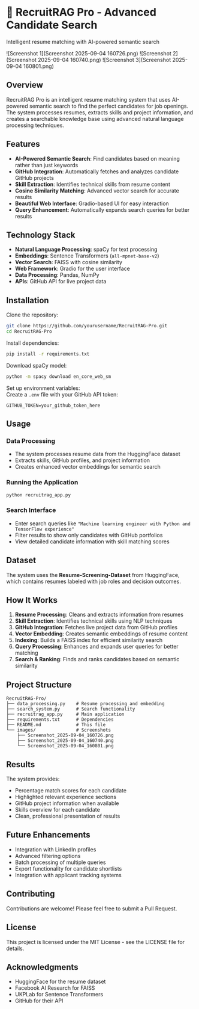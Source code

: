 # 🚀 RecruitRAG Pro - Advanced Candidate Search

Intelligent resume matching with AI-powered semantic search

![Screenshot 1](Screenshot 2025-09-04 160726.png)
![Screenshot 2](Screenshot 2025-09-04 160740.png)
![Screenshot 3](Screenshot 2025-09-04 160801.png)

## Overview
RecruitRAG Pro is an intelligent resume matching system that uses AI-powered semantic search to find the perfect candidates for job openings. The system processes resumes, extracts skills and project information, and creates a searchable knowledge base using advanced natural language processing techniques.

## Features
- **AI-Powered Semantic Search**: Find candidates based on meaning rather than just keywords  
- **GitHub Integration**: Automatically fetches and analyzes candidate GitHub projects  
- **Skill Extraction**: Identifies technical skills from resume content  
- **Cosine Similarity Matching**: Advanced vector search for accurate results  
- **Beautiful Web Interface**: Gradio-based UI for easy interaction  
- **Query Enhancement**: Automatically expands search queries for better results  

## Technology Stack
- **Natural Language Processing**: spaCy for text processing  
- **Embeddings**: Sentence Transformers (`all-mpnet-base-v2`)  
- **Vector Search**: FAISS with cosine similarity  
- **Web Framework**: Gradio for the user interface  
- **Data Processing**: Pandas, NumPy  
- **APIs**: GitHub API for live project data  

## Installation

Clone the repository:

```bash
git clone https://github.com/yourusername/RecruitRAG-Pro.git
cd RecruitRAG-Pro
```

Install dependencies:

```bash
pip install -r requirements.txt
```

Download spaCy model:

```bash
python -m spacy download en_core_web_sm
```

Set up environment variables:  
Create a `.env` file with your GitHub API token:

```text
GITHUB_TOKEN=your_github_token_here
```

## Usage

### Data Processing
- The system processes resume data from the HuggingFace dataset  
- Extracts skills, GitHub profiles, and project information  
- Creates enhanced vector embeddings for semantic search  

### Running the Application
```bash
python recruitrag_app.py
```

### Search Interface
- Enter search queries like `"Machine learning engineer with Python and TensorFlow experience"`  
- Filter results to show only candidates with GitHub portfolios  
- View detailed candidate information with skill matching scores  

## Dataset
The system uses the **Resume-Screening-Dataset** from HuggingFace, which contains resumes labeled with job roles and decision outcomes.

## How It Works
1. **Resume Processing**: Cleans and extracts information from resumes  
2. **Skill Extraction**: Identifies technical skills using NLP techniques  
3. **GitHub Integration**: Fetches live project data from GitHub profiles  
4. **Vector Embedding**: Creates semantic embeddings of resume content  
5. **Indexing**: Builds a FAISS index for efficient similarity search  
6. **Query Processing**: Enhances and expands user queries for better matching  
7. **Search & Ranking**: Finds and ranks candidates based on semantic similarity  

## Project Structure
```
RecruitRAG-Pro/
├── data_processing.py    # Resume processing and embedding
├── search_system.py      # Search functionality
├── recruitrag_app.py     # Main application
├── requirements.txt      # Dependencies
├── README.md             # This file
└── images/               # Screenshots
    ├── Screenshot_2025-09-04_160726.png
    ├── Screenshot_2025-09-04_160740.png
    └── Screenshot_2025-09-04_160801.png
```

## Results
The system provides:
- Percentage match scores for each candidate  
- Highlighted relevant experience sections  
- GitHub project information when available  
- Skills overview for each candidate  
- Clean, professional presentation of results  

## Future Enhancements
- Integration with LinkedIn profiles  
- Advanced filtering options  
- Batch processing of multiple queries  
- Export functionality for candidate shortlists  
- Integration with applicant tracking systems  

## Contributing
Contributions are welcome! Please feel free to submit a Pull Request.

## License
This project is licensed under the MIT License - see the LICENSE file for details.

## Acknowledgments
- HuggingFace for the resume dataset  
- Facebook AI Research for FAISS  
- UKPLab for Sentence Transformers  
- GitHub for their API  
